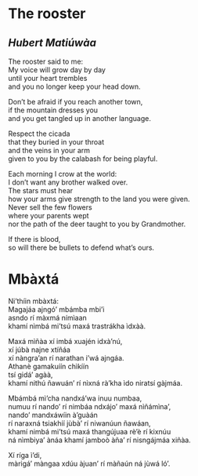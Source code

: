 # The rooster
## *Hubert Matiúwàa*

The rooster said to me:  
My voice will grow day by day  
until your heart trembles  
and you no longer keep your head down.  

Don’t be afraid if you reach another town,  
if the mountain dresses you  
and you get tangled up in another language.  

Respect the cicada  
that they buried in your throat  
and the veins in your arm  
given to you by the calabash for being playful.  

Each morning I crow at the world:  
I don’t want any brother walked over.  
The stars must hear  
how your arms give strength to the land you were given.  
Never sell the few flowers  
where your parents wept  
nor the path of the deer taught to you by Grandmother.  

If there is blood,  
so will there be bullets to defend what’s ours.  
  
  


    
# Mbàxtá

Ni’thíin mbàxtá:  
Magajáa ajngó’ mbámba mbi’i  
asndo rí màxmá nímìaan  
khamí nìmbá mi’tsú maxá trastrákha ìdxàà.  

Maxá mìñàa xí imbá xuajén idxà’nú,  
xí júbà najne xtíñáa  
xí nàngra’an rí narathan i’wá ajngáa.  
Athanè gamakuíín chìkíín  
tsí gidá’ agàà,  
khamí nithú ñawuán’ rí nìxná rà’kha ìdo niratsí gàjmáa.  

Mbámbá mì’cha nandxá’wa inuu numbaa,  
numuu rí nando’ rí nimbáa ndxájo’ maxá nìñámìna’,  
nando’ mandxáwíin à’guàán  
rí naraxná tsiakhíí jùbà’ rí niwanúun ñawáan,  
khamí nimbá mi’tsú maxá thangújuaa rè’è rí kixnúu  
ná nìmbiya’ ànáa
khamí jamboò àña’ rí nisngájmáa xiñàa.  

Xí ríga ì’di,  
màrigá’ màngaa xdúu àjuan’ rí màñaún ná jùwá ló’.  
